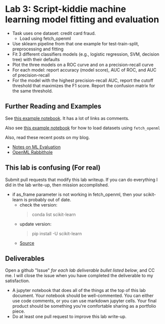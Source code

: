 Lab 3: Script-kiddie machine learning model fitting and evaluation
==================================================================

* Task uses one dataset: credit card fraud. 
	* Load using fetch_openml
* Use sklearn pipeline from that one example for test-train-split, preprocessing and fitting
* Fit 3 different classifiers models (e.g., logistic regression, SVM, decision tree) with their defaults
* Plot the three models on a ROC curve and on a precision-recall curve
* For each model: report accuracy (model score), AUC of ROC, and AUC of precision-recall
* For the model with the highest precision-recall AUC, report the cutoff threshold that maximizes the F1 score. Report the confusion matrix for the same threshold.


Further Reading and Examples
-----

See [this example notebook](https://github.com/deargle/deargle.github.io/blob/master/notebooks/ml_model_evaluation.ipynb). It has a lot of links as comments.

Also see [this example notebook](https://github.com/deargle/deargle.github.io/blob/master/notebooks/ml_datasets_examples.ipynb) for how to load datasets using `fetch_openml`

Also, read these recent posts on my blog.

* [Notes on ML Evaluation](https://daveeargle.com/2020/02/11/notes-on-ml-evaluation/)
* [OpenML Rabbithole](https://daveeargle.com/2020/02/06/openml-rabbithole/)



This lab is confusing (For real)
---------------------

Submit pull requests that modify this lab writeup. If you can do everything I did in the lab write-up,
then mission accomplished.

* if as_frame parameter is not working in fetch_openml, then your scikit-learn is probably out of date.
	* check the version:
		> conda list scikit-learn
	* update version:
		> pip install -U scikit-learn
	* [Source](https://scikit-learn.org/stable/install.html)



Deliverables
------------

Open a github "Issue" _for each lab deliverable bullet listed below_, and CC me. I will close the issue when you have completed the deliverable to my satisfaction.

* A jupyter notebook that does all of the things at the top of this lab document. Your notebook should be well-commented. You can either use code
  comments, or you can use markdown jupyter cells. Your final product should be something you're comfortable sharing as a portfolio piece.
* Do at least one pull request to improve this lab write-up.


